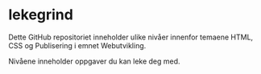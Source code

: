# lekegrind

Dette GitHub repositoriet inneholder ulike nivåer innenfor temaene HTML, CSS og Publisering i emnet Webutvikling.

Nivåene inneholder oppgaver du kan leke deg med. 
